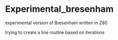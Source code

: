 # Experimental_bresenham
experimental version of Bresenham written in Z80

trying to create a line routine based on iterations
